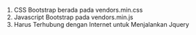 1. CSS Bootstrap berada pada vendors.min.css
2. Javascript Bootstrap pada vendors.min.js
3. Harus Terhubung dengan Internet untuk Menjalankan Jquery